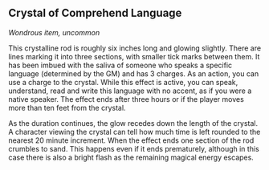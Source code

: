 ## Crystal of Comprehend Language
*Wondrous item, uncommon*

This crystalline rod is roughly six inches long and glowing slightly. There are lines marking it into three sections, with smaller tick marks between them. It has been imbued with the saliva of someone who speaks a specific language (determined by the GM) and has 3 charges. As an action, you can use a charge to the crystal. While this effect is active, you can speak, understand, read and write this language with no accent, as if you were a native speaker. The effect ends after three hours or if the player moves more than ten feet from the crystal.

As the duration continues, the glow recedes down the length of the crystal. A character viewing the crystal can tell how much time is left rounded to the nearest 20 minute increment. When the effect ends one section of the rod crumbles to sand. This happens even if it ends prematurely, although in this case there is also a bright flash as the remaining magical energy escapes.
